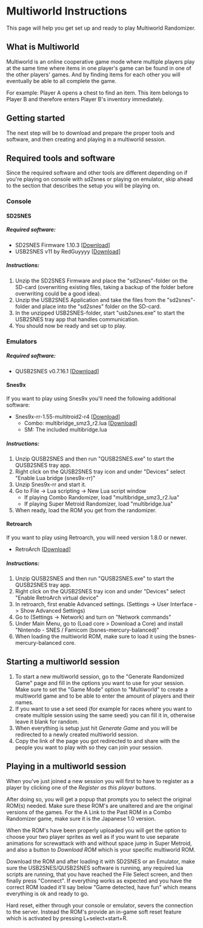 # Multiworld Instructions

This page will help you get set up and ready to play Multiworld Randomizer.

## What is Multiworld

Multiworld is an online cooperative game mode where multiple players play at the same time where items
in one player's game can be found in one of the other players' games. And by finding items for each other you
will eventually be able to all complete the game.

For example: Player A opens a chest to find an item. This item belongs to Player B and therefore enters Player B's inventory immediately.

## Getting started

The next step will be to download and prepare the proper tools and software, and then creating and
playing in a multiworld session.

## Required tools and software

Since the required software and other tools are different depending on if you're playing on console
with sd2snes or playing on emulator, skip ahead to the section that describes the setup you will be
playing on.

### Console

#### SD2SNES

##### Required software:

* SD2SNES Firmware 1.10.3 [[Download](https://sd2snes.de/files/sd2snes_firmware_v1.10.3.zip)]
* USB2SNES v11 by RedGuyyyy [[Download](https://github.com/RedGuyyyy/sd2snes/releases/download/usb2snes_v11/usb2snes_v11.zip)]

##### Instructions:

1. Unzip the SD2SNES Firmware and place the "sd2snes"-folder on the SD-card (overwriting existing
   files, taking a backup of the folder before overwriting could be a good idea).
2. Unzip the USB2SNES Application and take the files from the "sd2snes"-folder and place into the
   "sd2snes" folder on the SD-card.
3. In the unzipped USB2SNES-folder, start "usb2snes.exe" to start the USB2SNES tray app that handles
   communication.
4. You should now be ready and set up to play.

### Emulators

##### Required software:

* QUSB2SNES v0.7.16.1 [[Download](https://github.com/Skarsnik/QUsb2snes/releases/download/v0.7.16.1/QUsb2Snes-v0.7.16.1.7z)]

#### Snes9x

If you want to play using Snes9x you'll need the following additional software:

* Snes9x-rr-1.55-multitroid2-r4 [[Download](https://drive.google.com/open?id=1xFw994dDl_yhwj0f0d1_nC9ZmX6wUFiE)]
    * Combo: multibridge_smz3_r2.lua [[Download](/lua/multibridge_smz3_r2.lua)]
    * SM: The included multibridge.lua

##### Instructions:

1. Unzip QUSB2SNES and then run "QUSB2SNES.exe" to start the QUSB2SNES tray app.
2. Right click on the QUSB2SNES tray icon and under "Devices" select "Enable Lua bridge (snes9x-rr)"
3. Unzip Snes9x-rr and start it.
4. Go to File -> Lua scripting -> New Lua script window
    * If playing Combo Randomizer, load "multibridge_smz3_r2.lua"
    * If playing Super Metroid Randomizer, load "multibridge.lua"
5. When ready, load the ROM you get from the randomizer.

#### Retroarch

If you want to play using Retroarch, you will need version 1.8.0 or newer.

* RetroArch [[Download](https://www.retroarch.com/?page=platforms)]

##### Instructions:

1. Unzip QUSB2SNES and then run "QUSB2SNES.exe" to start the QUSB2SNES tray app.
2. Right click on the QUSB2SNES tray icon and under "Devices" select "Enable RetroArch virtual device"
3. In retroarch, first enable Advanced settings. (Settings -> User Interface -> Show Advanced Settings)
4. Go to (Settings -> Network) and turn on "Network commands"
5. Under Main Menu, go to (Load core > Download a Core) and install "Nintendo - SNES / Famicom
   (bsnes-mercury-balanced)"
6. When loading the multiworld ROM, make sure to load it using the bsnes-mercury-balanced core.

## Starting a multiworld session

1. To start a new multiworld session, go to the "Generate Randomized Game" page and fill
   in the options you want to use for your session. Make sure to set the "Game Mode" option to "Multiworld" to
   create a multiworld game and to be able to enter the amount of players and their names.
2. If you want to use a set seed (for example for races where you want to create multiple session
   using the same seed) you can fill it in, otherwise leave it blank for random.
3. When everything is setup just hit *Generate Game* and you will be redirected to a newly
   created multiworld session.
4. Copy the link of the page you got redirected to and share with the people you want to play with
   so they can join your session.

## Playing in a multiworld session

When you've just joined a new session you will first to have to register as a player by clicking
one of the *Register as this player* buttons.

After doing so, you will get a popup that prompts you to select the original ROM(s) needed.
Make sure these ROM's are unaltered and are the original versions of the games.
For the A Link to the Past ROM in a Combo Randomizer game, make sure it is the Japanese 1.0 version.

When the ROM's have been properly uploaded you will get the option to choose your two player
sprites as well as if you want to use separate animations for screwattack with and without
space jump in Super Metroid, and also a button to *Download ROM* which is your specific multiworld
ROM.

Download the ROM and after loading it with SD2SNES or an Emulator, make sure the USB2SNES/QUSB2SNES
software is running, any required lua scripts are running, that you have reached the File Select
screen, and then finally press "Connect". If everything works as expected and you have the correct
ROM loaded it'll say below "Game detected, have fun" which means everything is ok and ready to go.

Hard reset, either through your console or emulator, severs the connection to the server. Instead
the ROM's provide an in-game soft reset feature which is activated by pressing L+select+start+R.
